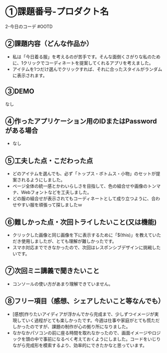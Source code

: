 # ①課題番号-プロダクト名

2-今日のコーデ #OOTD

## ②課題内容（どんな作品か）

- 私は「今日着る服」を考えるのが苦手です。そんな面倒くさがりな私のために、1クリックでコーディネートを提案してくれるアプリを考えました。
- アイテムを1つだけ選んでクリックすれば、それに合ったスタイルがランダムに表示されます。

## ③DEMO

なし

## ④作ったアプリケーション用のIDまたはPasswordがある場合

- なし

## ⑤工夫した点・こだわった点

- どのアイテムを選んでも、必ず「トップス・ボトムス・小物」のセットが提案されるようにしました。
- ページ全体の統一感とかわいらしさを目指して、色の組合せや画像のトンマナ、Webフォントなどを工夫しました。
- どの服の組合せが表示されてもコーディネートとして成り立つように、合わせやすい服を頑張って探しましたｗ

## ⑥難しかった点・次回トライしたいこと(又は機能)

- クリックした画像と同じ画像を下に表示するために「$(this)」を教えていただき使用しましたが、とても理解が難しかったです。
- スマホ対応までできなかったので、次回はレスポンシブデザインに挑戦したいです。

## ⑦次回ミニ講義で聞きたいこと

- コンソールの使い方があまり理解できていません。

## ⑧フリー項目（感想、シェアしたいこと等なんでも）

- [感想]作りたいアイディアが浮かんでから完成まで、少しずつイメージが実現していく過程がとても楽しかったです。今週は仕事や家庭がとても慌ただしかったのですが、課題の制作が心の拠り所になりました。
- なかなかパソコンの前に座る時間を取れなかったので、画面イメージやロジックを頭の中で事前になるべく考えておくようにしました。コードをいじりながら完成形を模索するより、効率的にできたかなと思っています。